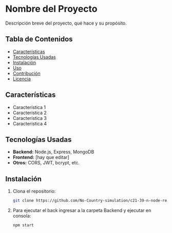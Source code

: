 # Nombre del Proyecto

Descripción breve del proyecto, qué hace y su propósito.

## Tabla de Contenidos

- [Características](#características)
- [Tecnologías Usadas](#tecnologías-usadas)
- [Instalación](#instalación)
- [Uso](#uso)
- [Contribución](#contribución)
- [Licencia](#licencia)

## Características

- Característica 1
- Característica 2
- Característica 3
- Característica 4

## Tecnologías Usadas

- **Backend:** Node.js, Express, MongoDB
- **Frontend:** [hay que editar]
- **Otros:** CORS, JWT, bcrypt, etc.

## Instalación

1. Clona el repositorio:

   ```bash
   git clone https://github.com/No-Country-simulation/c21-39-n-node-react.git
2. Para ejecutar el back ingresar a la carpeta Backend y ejecutar en consola:
   ```bash
   npm start
